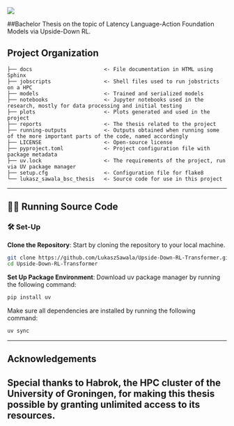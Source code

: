 <a target="_blank" href="https://cookiecutter-data-science.drivendata.org/">
    <img src="https://img.shields.io/badge/CCDS-Project%20template-328F97?logo=cookiecutter" />
</a>

##Bachelor Thesis on the topic of Latency Language-Action Foundation Models via Upside-Down RL. 

## Project Organization

```
├── docs                       <- File documentation in HTML using Sphinx
├── jobscripts                 <- Shell files used to run jobstricts on a HPC
├── models                     <- Trained and serialized models
├── notebooks                  <- Jupyter notebooks used in the research, mostly for data processing and initial testing
├── plots                      <- Plots generated and used in the project
├── reports                    <- The thesis related to the project
├── running-outputs            <- Outputs obtained when running some of the more important parts of the code, named accordingly
├── LICENSE                    <- Open-source license
├── pyproject.toml             <- Project configuration file with package metadata
├── uv.lock                    <- The requirements of the project, run via UV package manager 
├── setup.cfg                  <- Configuration file for flake8
└── lukasz_sawala_bsc_thesis   <- Source code for use in this project
```
---

## 🏃‍♂️ Running Source Code
### 🛠️ Set-Up

**Clone the Repository**: 
Start by cloning the repository to your local machine.
   ```bash
   git clone https://github.com/LukaszSawala/Upside-Down-RL-Transformer.git
   cd Upside-Down-RL-Transformer
   ```
**Set Up Package Environment**:
    Download uv package manager by running the following command:
    
   ```bash
   pip install uv
   ```
    
   Make sure all dependencies are installed by running the following command:
   ```bash
   uv sync
   ```

---

## Acknowledgements

Special thanks to Habrok, the HPC cluster of the University of Groningen, for making this thesis possible by granting unlimited access to its resources.
--------

